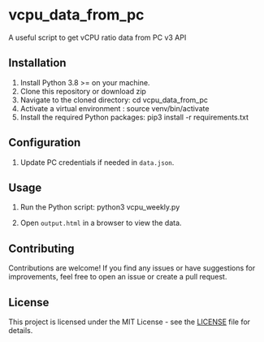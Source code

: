 # vcpu_data_from_pc

A useful script to get vCPU ratio data from PC v3 API

## Installation

1. Install Python 3.8 >= on your machine.
2. Clone this repository or download zip
3. Navigate to the cloned directory:
cd vcpu_data_from_pc  
4. Activate a virtual environment :
source venv/bin/activate
5. Install the required Python packages:
pip3 install -r requirements.txt


## Configuration

1. Update PC credentials if needed in `data.json`.

## Usage

1. Run the Python script:
python3 vcpu_weekly.py


2. Open `output.html` in a browser to view the data.

## Contributing

Contributions are welcome! If you find any issues or have suggestions for improvements, feel free to open an issue or create a pull request.

## License

This project is licensed under the MIT License - see the [LICENSE](LICENSE) file for details.

